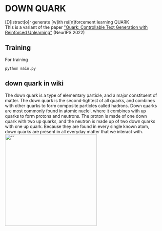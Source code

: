 # DOWN QUARK
[D]istract[o]r generate [w]ith rei[n]forcement learning QUARK  
This is a variant of the paper ["Quark: Controllable Text Generation with Reinforced Unlearning"](https://arxiv.org/abs/2205.13636) (NeurIPS 2022)

## Training
For training
```
python main.py
```
## down quark in wiki
The down quark is a type of elementary particle, and a major constituent of matter. The down quark is the second-lightest of all quarks, and combines with other quarks to form composite particles called hadrons. Down quarks are most commonly found in atomic nuclei, where it combines with up quarks to form protons and neutrons. The proton is made of one down quark with two up quarks, and the neutron is made up of two down quarks with one up quark. Because they are found in every single known atom, down quarks are present in all everyday matter that we interact with.  
<img src="https://github.com/good22014040/Down-Quark/assets/82022181/e7a9b343-791c-4d1f-a663-6097ff96f886" alt= “” width="300">



